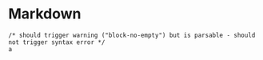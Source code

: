 Markdown
====

```SugarSS
/* should trigger warning ("block-no-empty") but is parsable - should not trigger syntax error */
a
```
